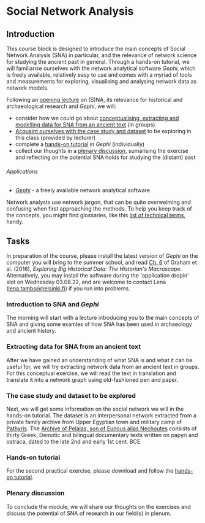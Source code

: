 # Social Network Analysis

## Introduction
This course block is designed to introduce the main concepts of Social Network Analysis (SNA) in particular, and the relevance of network science for studying the ancient past in general. Through a hands-on tutorial, we will familiarise ourselves with the network analytical software _Gephi_, which is freely available, relatively easy to use and comes with a myriad of tools and measurements for exploring, visualising and analysing network data as network models.

Following an [opening lecture](#task1) on (S)NA, its relevance for historical and archaeological research and _Gephi_, we will:
* consider how we could go about [conceptualising, extracting and modelling data for SNA from an ancient text](#task2) (in groups)
* [Acquaint ourselves with the case study and dataset](#task3) to be exploring in this class (provided by lecturer)
* complete a [hands-on tutorial](#task4) in _Gephi_ (individually)
* collect our thoughts in a [plenary discussion](#task5), sumarising the exercise and reflecting on the potential SNA holds for studying the (distant) past

###### Applications
* [_Gephi_](https://gephi.org/) - a freely available network analytical software

Network analysts use network jargon, that can be quite overwelming and confusing when first approaching the methods. To help you keep track of the concepts, you might find glossaries, like this [list of technical terms](./Tambs_na_glossary.pdf), handy.

## Tasks
In preparation of the course, please install the latest version of _Gephi_ on the computer you will bring to the summer school, and read [Ch. 6](./Graham_et_al_2016.pdf) of Graham et al. (2016), _Exploring Big Historical Data: The Historian's Macroscope_. Alternatively, you may install the software during the 'application dropin' slot on Wednesday 03.08.22, and are welcome to contact Lena (lena.tambs@helsinki.fi) if you run into problems.

### <a id="task1">Introduction to SNA and _Gephi_</a>
The morning will start with a lecture introducing you to the main concepts of SNA and giving some examles of how SNA has been used in archaeology and ancient history.

### <a id="task2">Extracting data for SNA from an ancient text</a>
After we have gained an understanding of what SNA is and what it can be useful for, we will try extracting network data from an ancient text in groups. For this conceptual exercise, we will read the text in translation and translate it into a network graph using old-fashioned pen and paper.

### <a id="task3">The case study and dataset to be explored</a>
Next, we will get some information on the social network we will in the hands-on tutorial. The dataset is an interpersonal network extracted from a private family archive from Upper Egyptian town and military camp of [Pathyris](https://www.trismegistos.org/place/1628). The [Archive of Pelaias, son of Eunous alias Nechoutes](https://www.trismegistos.org/arch/detail.php?arch_id=180) consists of thirty Greek, Demotic and bilingual documentary texts written on papyri and ostraca, dated to the late 2nd and early 1st cent. BCE.

### <a id="task4">Hands-on tutorial</a>
For the second practical exercise, please download and follow the [hands-on tutorial](./Tambs_daa_sna_tutorial.pdf).

### <a id="task5">Plenary discussion</a>
To conclude the module, we will share our thoughts on the exercises and discuss the potential of SNA of research in our field(s) in plenum.